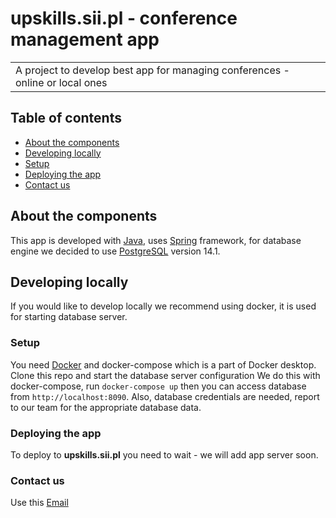 # upskills.sii.pl - conference management app

<table>
<tr>
<td>
A project to develop best app for managing conferences - online or local ones
</td>
</tr>
</table>

## Table of contents

* [About the components](#about-the-components)
* [Developing locally](#developing-locally)
* [Setup](#setup)
* [Deploying the app](#deploying-the-app)
* [Contact us](#contact-us)

## About the components

This app is developed with [Java](https://www.java.com/), uses [Spring](https://spring.io/) framework, for database
engine we decided to use [PostgreSQL](https://www.postgresql.org/) version 14.1.

## Developing locally

If you would like to develop locally we recommend using docker, it is used for starting database server.

### Setup

You need  [Docker](https://www.docker.com/) and docker-compose which is a part of Docker desktop. Clone this repo and
start the database server configuration We do this with docker-compose, run `docker-compose up` then you can access
database from `http://localhost:8090`. Also, database credentials are needed, report to our team for the appropriate
database data.

### Deploying the app

To deploy to **upskills.sii.pl** you need to wait - we will add app server soon.

### Contact us

Use this [Email](mailto:email@example.com)

